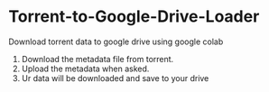 # Torrent-to-Google-Drive-Loader
Download torrent data to google drive using google colab

1. Download the metadata file from torrent.
2. Upload the metadata when asked.
3. Ur data will be downloaded and save to your drive
